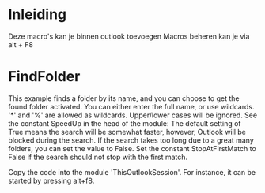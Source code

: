 # Inleiding
Deze macro's kan je binnen outlook toevoegen
Macros beheren kan je via alt + F8


# FindFolder
This example finds a folder by its name, and you can choose to get the found folder activated. You can either enter the full name, or use wildcards. '*' and '%' are allowed as wildcards. Upper/lower cases will be ignored. See the constant SpeedUp in the head of the module: The default setting of True means the search will be somewhat faster, however, Outlook will be blocked during the search. If the search takes too long due to a great many folders, you can set the value to False. Set the constant StopAtFirstMatch to False if the search should not stop with the first match.

Copy the code into the module 'ThisOutlookSession'. For instance, it can be started by pressing alt+f8.


